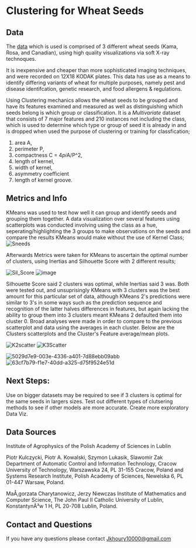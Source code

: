 # **Clustering for Wheat Seeds**


## Data 

The [data](https://link.springer.com/chapter/10.1007/978-3-642-13105-9_2) which is used is comprised of 3 different wheat seeds (Kama, Rosa, and Canadian), using high quality visualizations via soft X-ray technoques. 

It is inexpensive and cheaper than more sophisticated imaging techniques, and were recorded on 12X18 KODAK plates. This data has use as a means to identify differing variants of wheat for multiple purposes, namely pest and disease identifcation, genetic research, and food allergens & regulations. 

Using Clustering mechanics allows the wheat seeds to be grouped and have its features examined and measured as well as distinguishing which seeds belong is which group or classification. It is a *Multivariate* dataset that consists of 7  major features and 210 instances not including the class, which is used to determine which type or group of seed it is already in and is dropped when used the purpose of clustering or training for classfication;

1. area A,
2. perimeter P,
3. compactness C = 4*pi*A/P^2,
4. length of kernel,
5. width of kernel,
6. asymmetry coefficient
7. length of kernel groove.


## Metrics and Info
KMeans was used to test how well it can group and identify seeds and grouping them together. A data visualization over several features using scatterplots was conducted involving using the class as a hue, seperating/highlighting the 3 groups to make observations on the seeds and compare the results KMeans would make without the use of Kernel Class;![Sneeds](https://user-images.githubusercontent.com/105755535/208737425-e2e8497a-2359-474b-b187-0618a2667829.png)

Afterwards Metrics were taken for KMeans to ascertain the optimal number of clusters, using Inertias and Silhouette Score with 2 different results;

![Sil_Score](https://user-images.githubusercontent.com/105755535/208739501-51bf478e-7b60-4b7e-91d2-c61950a86c25.png)
![image](https://user-images.githubusercontent.com/105755535/208739633-b9b0754e-ac59-4d78-a988-333c8c8e031d.png)

Silhouette Score said 2 clusters was optimal, while Inertias said 3 was. Both were tested out, and unsuprisingly KMeans with 3 clusters was the best amount for this particular set of data, although KMeans 2's predictions were similar to 3's in some ways such as the prediction sequence and recognition of the latter halves differences in features, but again lacking the ability to group them into 3 clusters meant KMeans 2 defaulted them into cluster 0. Broad analyses were made in order to compare to the previous scatterplot and data using the averages in each cluster. Below are the Clusters scatterplots and the Cluster's Feature average/mean plots.

![K2scatter](https://user-images.githubusercontent.com/105755535/208749307-e63dedc6-02f2-45f6-969f-a225acc01972.png)
![K3Scatter](https://user-images.githubusercontent.com/105755535/208749318-14384372-88f2-491f-a67b-8717b200a955.png)

![5029d7e9-003e-4336-a401-7d88ebb09abb](https://user-images.githubusercontent.com/105755535/211912497-9ccb0865-eb36-42f7-97f8-fc8726e20035.png)
![63cf7b79-f1e7-40dd-a325-d75f9524e51d](https://user-images.githubusercontent.com/105755535/211912537-2dd98355-5ed3-43f2-a59c-ac6d73d1ab7f.png)




## Next Steps:
Use on bigger datasets may be required to see if 3 clusters is optimal for the same seeds in largers sizes. Test out different types of clutsering methods to see if other models are more accurate. Create more exploratory Data Viz.


## Data Sources
Institute of Agrophysics of the Polish Academy of Sciences in Lublin

Piotr Kulczycki, Piotr A. Kowalski, Szymon Lukasik, Slawomir Zak Department of Automatic Control and Information Technology,
Cracow University of Technology, Warszawska 24, PL 31-155 Cracow, Poland and Systems Research Institute, Polish Academy of Sciences, Newelska 6,
PL 01-447 Warsaw, Poland.

MaÅ‚gorzata Charytanowicz, Jerzy Niewczas Institute of Mathematics and Computer Science, The John Paul II Catholic University of Lublin, KonstantynÃ³w 1 H,
PL 20-708 Lublin, Poland.

## Contact and Questions
If you have any questions please contact Jkhoury10000@gmail.com
